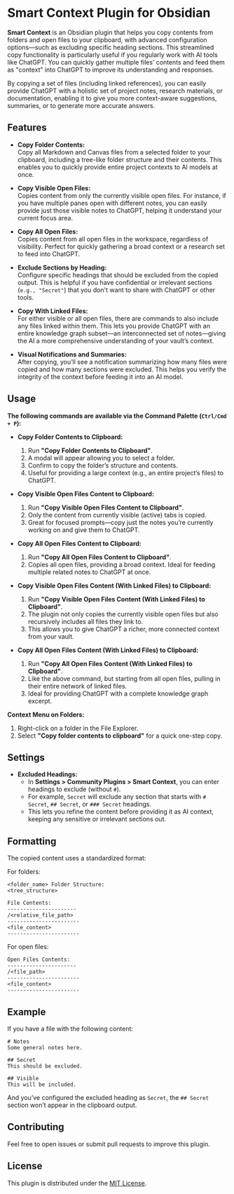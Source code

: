 # Smart Context Plugin for Obsidian

**Smart Context** is an Obsidian plugin that helps you copy contents from folders and open files to your clipboard, with advanced configuration options—such as excluding specific heading sections. This streamlined copy functionality is particularly useful if you regularly work with AI tools like ChatGPT. You can quickly gather multiple files’ contents and feed them as "context" into ChatGPT to improve its understanding and responses.

By copying a set of files (including linked references), you can easily provide ChatGPT with a holistic set of project notes, research materials, or documentation, enabling it to give you more context-aware suggestions, summaries, or to generate more accurate answers.

## Features

- **Copy Folder Contents:**  
  Copy all Markdown and Canvas files from a selected folder to your clipboard, including a tree-like folder structure and their contents. This enables you to quickly provide entire project contexts to AI models at once.

- **Copy Visible Open Files:**  
  Copies content from only the currently visible open files. For instance, if you have multiple panes open with different notes, you can easily provide just those visible notes to ChatGPT, helping it understand your current focus area.

- **Copy All Open Files:**  
  Copies content from all open files in the workspace, regardless of visibility. Perfect for quickly gathering a broad context or a research set to feed into ChatGPT.

- **Exclude Sections by Heading:**  
  Configure specific headings that should be excluded from the copied output. This is helpful if you have confidential or irrelevant sections (`e.g., "Secret"`) that you don't want to share with ChatGPT or other tools.

- **Copy With Linked Files:**  
  For either visible or all open files, there are commands to also include any files linked within them. This lets you provide ChatGPT with an entire knowledge graph subset—an interconnected set of notes—giving the AI a more comprehensive understanding of your vault’s context.

- **Visual Notifications and Summaries:**  
  After copying, you’ll see a notification summarizing how many files were copied and how many sections were excluded. This helps you verify the integrity of the context before feeding it into an AI model.

## Usage

**The following commands are available via the Command Palette (`Ctrl/Cmd + P`):**

- **Copy Folder Contents to Clipboard:**
  1. Run **"Copy Folder Contents to Clipboard"**.
  2. A modal will appear allowing you to select a folder.
  3. Confirm to copy the folder’s structure and contents.
  4. Useful for providing a large context (e.g., an entire project’s files) to ChatGPT.

- **Copy Visible Open Files Content to Clipboard:**
  1. Run **"Copy Visible Open Files Content to Clipboard"**.
  2. Only the content from currently visible (active) tabs is copied.
  3. Great for focused prompts—copy just the notes you’re currently working on and give them to ChatGPT.

- **Copy All Open Files Content to Clipboard:**
  1. Run **"Copy All Open Files Content to Clipboard"**.
  2. Copies all open files, providing a broad context. Ideal for feeding multiple related notes to ChatGPT at once.

- **Copy Visible Open Files Content (With Linked Files) to Clipboard:**
  1. Run **"Copy Visible Open Files Content (With Linked Files) to Clipboard"**.
  2. The plugin not only copies the currently visible open files but also recursively includes all files they link to.
  3. This allows you to give ChatGPT a richer, more connected context from your vault.

- **Copy All Open Files Content (With Linked Files) to Clipboard:**
  1. Run **"Copy All Open Files Content (With Linked Files) to Clipboard"**.
  2. Like the above command, but starting from all open files, pulling in their entire network of linked files.
  3. Ideal for providing ChatGPT with a complete knowledge graph excerpt.

**Context Menu on Folders:**
1. Right-click on a folder in the File Explorer.
2. Select **"Copy folder contents to clipboard"** for a quick one-step copy.

## Settings

- **Excluded Headings:**
  - In **Settings > Community Plugins > Smart Context**, you can enter headings to exclude (without `#`).
  - For example, `Secret` will exclude any section that starts with `# Secret`, `## Secret`, or `### Secret` headings.
  - This lets you refine the content before providing it as AI context, keeping any sensitive or irrelevant sections out.

## Formatting

The copied content uses a standardized format:

For folders:
```
<folder_name> Folder Structure:
<tree_structure>

File Contents:
----------------------
/<relative_file_path>
-----------------------
<file_content>
-----------------------
```

For open files:
```
Open Files Contents:
----------------------
/<file_path>
-----------------------
<file_content>
-----------------------
```

## Example

If you have a file with the following content:
```
# Notes
Some general notes here.

## Secret
This should be excluded.

## Visible
This will be included.
```

And you’ve configured the excluded heading as `Secret`, the `## Secret` section won’t appear in the clipboard output.

## Contributing

Feel free to open issues or submit pull requests to improve this plugin.

## License

This plugin is distributed under the [MIT License](LICENSE).

